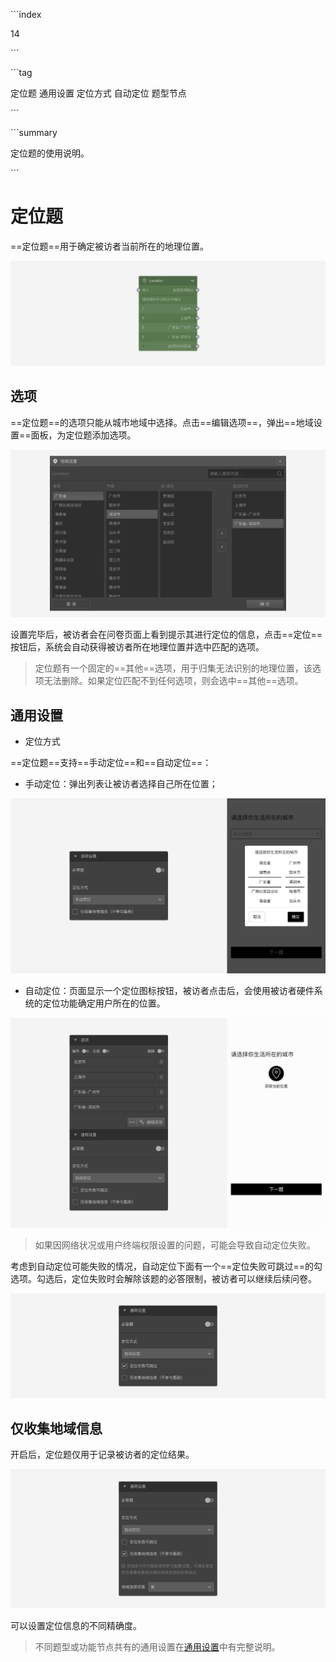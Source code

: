 \```index

14

\```

\```tag

定位题 通用设置 定位方式 自动定位 题型节点

\```

\```summary

定位题的使用说明。

\```

# 定位题

==定位题==用于确定被访者当前所在的地理位置。

<img src='../assets/questionnaireNodes/14location/node.png'>

## 选项

==定位题==的选项只能从城市地域中选择。点击==编辑选项==，弹出==地域设置==面板，为定位题添加选项。

<img src='../assets/questionnaireNodes/14location/popup.png'>

设置完毕后，被访者会在问卷页面上看到提示其进行定位的信息，点击==定位==按钮后，系统会自动获得被访者所在地理位置并选中匹配的选项。

> 定位题有一个固定的==其他==选项，用于归集无法识别的地理位置，该选项无法删除。如果定位匹配不到任何选项，则会选中==其他==选项。

## 通用设置

+ 定位方式

==定位题==支持==手动定位==和==自动定位==：
+ 手动定位：弹出列表让被访者选择自己所在位置；

<img src='../assets/questionnaireNodes/14location/manual.png'>

+ 自动定位：页面显示一个定位图标按钮，被访者点击后，会使用被访者硬件系统的定位功能确定用户所在的位置。

<img src='../assets/questionnaireNodes/14location/section.png'>

> 如果因网络状况或用户终端权限设置的问题，可能会导致自动定位失败。

考虑到自动定位可能失败的情况，自动定位下面有一个==定位失败可跳过==的勾选项。勾选后，定位失败时会解除该题的必答限制，被访者可以继续后续问卷。

<img src='../assets/questionnaireNodes/14location/failed-skip.png'>

## 仅收集地域信息

开启后，定位题仅用于记录被访者的定位结果。

<img src='../assets/questionnaireNodes/14location/info-only.png'>

可以设置定位信息的不同精确度。

> 不同题型或功能节点共有的通用设置在[通用设置](../../11nodeSettings/concept.md)中有完整说明。